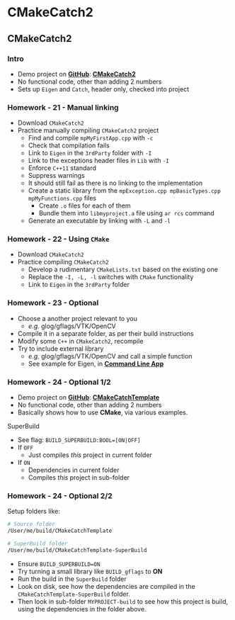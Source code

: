 # CMakeCatch2

## CMakeCatch2

### Intro 

* Demo project on **[GitHub](https://github.com)**: **[CMakeCatch2](<https://github.com/MattClarkson/CMakeCatch2>)**
* No functional code, other than adding 2 numbers
* Sets up ```Eigen``` and ```Catch```, header only, checked into project


### Homework - 21 - Manual linking

* Download ```CMakeCatch2```
* Practice manually compiling ```CMakeCatch2``` project
  * Find and compile ```mpMyFirstApp.cpp``` with ```-c```
  * Check that compilation fails
  * Link to ```Eigen``` in the ```3rdParty``` folder with ```-I```
  * Link to the exceptions header files in ```Lib``` with ```-I``` 
  * Enforce ```C++11``` standard
  * Suppress warnings
  * It should still fail as there is no linking to the implementation
  * Create a static library from the ```mpException.cpp mpBasicTypes.cpp mpMyFunctions.cpp``` files
    * Create ```.o``` files for each of them
    * Bundle them into ```libmyproject.a``` file using ```ar rcs``` command
  * Generate an executable by linking with ```-L``` and ```-l```
  
   
### Homework - 22 - Using ```CMake```

* Download ```CMakeCatch2```
* Practice compiling ```CMakeCatch2```
  * Develop a rudimentary ```CMakeLists.txt``` based on the existing one
  * Replace the ```-I, -L, -l``` switches with ```CMake``` functionality
  * Link to ```Eigen``` in the ```3rdParty``` folder
  
### Homework - 23 - Optional

  
* Choose a another project relevant to you
  * _e.g._ glog/gflags/VTK/OpenCV
* Compile it in a separate folder, as per their build instructions
* Modify some ```C++``` in ```CMakeCatch2```, recompile
* Try to include external library
  * _e.g._ glog/gflags/VTK/OpenCV and call a simple function
  * See example for Eigen, in **[Command Line App](<https://github.com/MattClarkson/CMakeCatch2/blob/master/Code/CommandLineApps/mpMyFirstApp.cpp>)**
  
### Homework - 24 - Optional 1/2

* Demo project on **[GitHub](<https://github.com>)**: **[CMakeCatchTemplate](<https://github.com/MattClarkson/CMakeCatchTemplate>)**
* No functional code, other than adding 2 numbers
* Basically shows how to use **CMake**, via various examples.


SuperBuild

* See flag: ```BUILD_SUPERBUILD:BOOL=[ON|OFF]```
* If ```OFF```
    * Just compiles *this* project in current folder
* If ```ON```
    * Dependencies in current folder
    * Compiles *this* project in sub-folder
	

### Homework - 24 - Optional 2/2

Setup folders like:

```bash
# Source folder
/User/me/build/CMakeCatchTemplate

# SuperBuild folder
/User/me/build/CMakeCatchTemplate-SuperBuild
```

* Ensure ```BUILD_SUPERBUILD=ON```
* Try turning a small library like ```BUILD_gflags``` to **ON**
* Run the build in the ```SuperBuild``` folder
* Look on disk, see how the dependencies are compiled in the ```CMakeCatchTemplate-SuperBuild``` folder.
* Then look in sub-folder ```MYPROJECT-build``` to see how this project is build, using the dependencies in the folder above.

